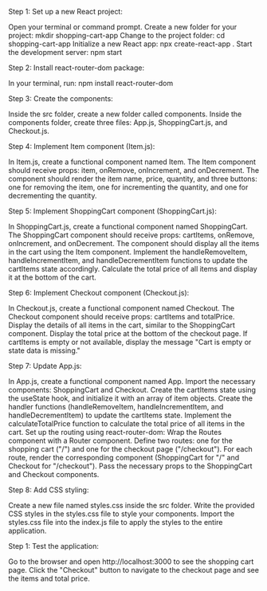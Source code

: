 Step 1: Set up a new React project:

Open your terminal or command prompt.
Create a new folder for your project: mkdir shopping-cart-app
Change to the project folder: cd shopping-cart-app
Initialize a new React app: npx create-react-app .
Start the development server: npm start

Step 2: Install react-router-dom package:

In your terminal, run: npm install react-router-dom

Step 3: Create the components:

Inside the src folder, create a new folder called components.
Inside the components folder, create three files: App.js, ShoppingCart.js, and Checkout.js.

Step 4: Implement Item component (Item.js):

In Item.js, create a functional component named Item.
The Item component should receive props: item, onRemove, onIncrement, and onDecrement.
The component should render the item name, price, quantity, and three buttons: one for removing the item, one for incrementing the quantity, and one for decrementing the quantity.

Step 5: Implement ShoppingCart component (ShoppingCart.js):

In ShoppingCart.js, create a functional component named ShoppingCart.
The ShoppingCart component should receive props: cartItems, onRemove, onIncrement, and onDecrement.
The component should display all the items in the cart using the Item component.
Implement the handleRemoveItem, handleIncrementItem, and handleDecrementItem functions to update the cartItems state accordingly.
Calculate the total price of all items and display it at the bottom of the cart.

Step 6: Implement Checkout component (Checkout.js):

In Checkout.js, create a functional component named Checkout.
The Checkout component should receive props: cartItems and totalPrice.
Display the details of all items in the cart, similar to the ShoppingCart component.
Display the total price at the bottom of the checkout page.
If cartItems is empty or not available, display the message "Cart is empty or state data is missing."

Step 7: Update App.js:

In App.js, create a functional component named App.
Import the necessary components: ShoppingCart and Checkout.
Create the cartItems state using the useState hook, and initialize it with an array of item objects.
Create the handler functions (handleRemoveItem, handleIncrementItem, and handleDecrementItem) to update the cartItems state.
Implement the calculateTotalPrice function to calculate the total price of all items in the cart.
Set up the routing using react-router-dom:
Wrap the Routes component with a Router component.
Define two routes: one for the shopping cart ("/") and one for the checkout page ("/checkout").
For each route, render the corresponding component (ShoppingCart for "/" and Checkout for "/checkout").
Pass the necessary props to the ShoppingCart and Checkout components.

Step 8: Add CSS styling:

Create a new file named styles.css inside the src folder.
Write the provided CSS styles in the styles.css file to style your components.
Import the styles.css file into the index.js file to apply the styles to the entire application.

Step 1: Test the application:

Go to the browser and open http://localhost:3000 to see the shopping cart page.
Click the "Checkout" button to navigate to the checkout page and see the items and total price.
